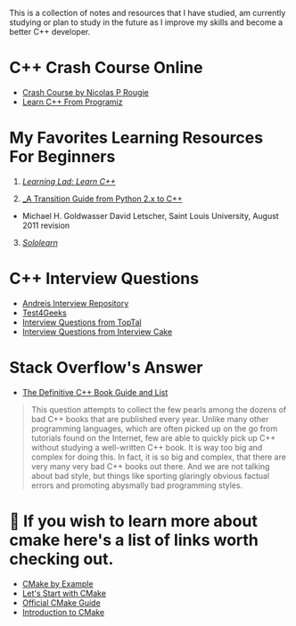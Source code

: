 This is a collection of notes and resources that I have studied, am currently studying
or plan to study in the future as I improve my skills and become a better C++ developer.

# C++ Crash Course Online

- [Crash Course by Nicolas P Rougie](https://www.labri.fr/perso/nrougier/teaching/c++-crash-course/index.html)
- [Learn C++ From Programiz](https://www.programiz.com/cpp-programming/return-reference)

# My Favorites Learning Resources For Beginners

1. [_Learning Lad: Learn C++_](https://www.youtube.com/playlist?list=PLfVsf4Bjg79Cu5MYkyJ-u4SyQmMhFeC1C)

2. [_A Transition Guide from Python 2.x to C++](https://github.com/mithi/cpp-resources/blob/master/python2cpp.pdf)
- Michael H. Goldwasser David Letscher, Saint Louis University, August 2011 revision

3. [_Sololearn_](https://www.sololearn.com/Play/CPlusPlus)


# C++ Interview Questions

- [Andreis Interview Repository](https://tests4geeks.com/cpp-interview-questions/)
- [Test4Geeks](https://tests4geeks.com/cpp-interview-questions/)
- [Interview Questions from TopTal](https://www.toptal.com/c-plus-plus/interview-questions)
- [Interview Questions from Interview Cake](https://www.interviewcake.com/cpp-interview-questions)


# Stack Overflow's Answer
- [The Definitive C++ Book Guide and List](https://stackoverflow.com/questions/388242/the-definitive-c-book-guide-and-list)
> This question attempts to collect the few pearls among the dozens of bad C++ books that are published every year. Unlike many other programming languages, which are often picked up on the go from tutorials found on the Internet, few are able to quickly pick up C++ without studying a well-written C++ book. It is way too big and complex for doing this. In fact, it is so big and complex, that there are very many very bad C++ books out there. And we are not talking about bad style, but things like sporting glaringly obvious factual errors and promoting abysmally bad programming styles.

# :link: If you wish to learn more about cmake here's a list of links worth checking out.

- [CMake by Example](https://mirkokiefer.com/cmake-by-example-f95eb47d45b1)
- [Let's Start with CMake](https://tuannguyen68.gitbooks.io/learning-cmake-a-beginner-s-guide/content/chap1/chap1.html)
- [Official CMake Guide](https://cmake.org/cmake-tutorial/)
- [Introduction to CMake](http://derekmolloy.ie/hello-world-introductions-to-cmake/)
